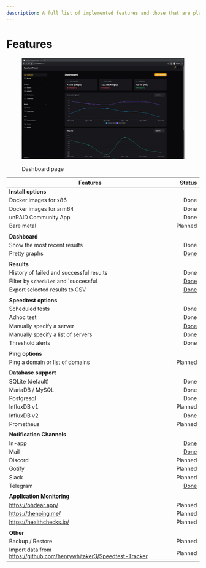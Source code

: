 ```yaml
---
description: A full list of implemented features and those that are planned.
---
```


# Features

<figure><img src=".gitbook/assets/dashboard_screenshot.jpg" alt="Dashboard page"><figcaption><p>Dashboard page</p></figcaption></figure>

<table><thead><tr><th width="563">Features</th><th align="right">Status</th></tr></thead><tbody><tr><td><strong>Install options</strong></td><td align="right"></td></tr><tr><td>    Docker images for x86</td><td align="right">Done</td></tr><tr><td>    Docker images for arm64</td><td align="right">Done</td></tr><tr><td>    unRAID Community App</td><td align="right">Done</td></tr><tr><td>    Bare metal</td><td align="right">Planned</td></tr><tr><td></td><td align="right"></td></tr><tr><td><strong>Dashboard</strong></td><td align="right"></td></tr><tr><td>    Show the most recent results</td><td align="right">Done</td></tr><tr><td>    Pretty graphs</td><td align="right"><a href="https://github.com/alexjustesen/speedtest-tracker/pull/213">Done</a></td></tr><tr><td></td><td align="right"></td></tr><tr><td><strong>Results</strong></td><td align="right"></td></tr><tr><td>    History of failed and successful results</td><td align="right">Done</td></tr><tr><td>    Filter by <code>scheduled</code> and `successful</td><td align="right"><a href="https://github.com/alexjustesen/speedtest-tracker/pull/318">Done</a></td></tr><tr><td>    Export selected results to CSV</td><td align="right"><a href="https://github.com/alexjustesen/speedtest-tracker/pull/370">Done</a></td></tr><tr><td></td><td align="right"></td></tr><tr><td><strong>Speedtest options</strong></td><td align="right"></td></tr><tr><td>    Scheduled tests</td><td align="right">Done</td></tr><tr><td>    Adhoc test</td><td align="right">Done</td></tr><tr><td>    Manually specify a server</td><td align="right"><a href="https://github.com/alexjustesen/speedtest-tracker/pull/216">Done</a></td></tr><tr><td>    Manually specify a list of servers</td><td align="right"><a href="https://github.com/alexjustesen/speedtest-tracker/pull/216">Done</a></td></tr><tr><td>    Threshold alerts</td><td align="right">Done</td></tr><tr><td></td><td align="right"></td></tr><tr><td><strong>Ping options</strong></td><td align="right"></td></tr><tr><td>    Ping a domain or list of domains</td><td align="right">Planned</td></tr><tr><td></td><td align="right"></td></tr><tr><td><strong>Database support</strong></td><td align="right"></td></tr><tr><td>    SQLite (default)</td><td align="right">Done</td></tr><tr><td>    MariaDB / MySQL</td><td align="right">Done</td></tr><tr><td>    Postgresql</td><td align="right">Done</td></tr><tr><td>    InfluxDB v1</td><td align="right">Planned</td></tr><tr><td>    InfluxDB v2</td><td align="right">Done</td></tr><tr><td>    Prometheus</td><td align="right">Planned</td></tr><tr><td></td><td align="right"></td></tr><tr><td><strong>Notification Channels</strong></td><td align="right"></td></tr><tr><td>    In-app</td><td align="right"><a href="https://github.com/alexjustesen/speedtest-tracker/releases/tag/v0.1.0">Done</a></td></tr><tr><td>    Mail</td><td align="right"><a href="https://github.com/alexjustesen/speedtest-tracker/releases/tag/v0.4.0">Done</a></td></tr><tr><td>    Discord</td><td align="right">Planned</td></tr><tr><td>    Gotify</td><td align="right">Planned</td></tr><tr><td>    Slack</td><td align="right">Planned</td></tr><tr><td>    Telegram</td><td align="right"><a href="https://github.com/alexjustesen/speedtest-tracker/pull/265">Done</a></td></tr><tr><td></td><td align="right"></td></tr><tr><td><strong>Application Monitoring</strong></td><td align="right"></td></tr><tr><td>    <a href="https://ohdear.app/">https://ohdear.app/</a></td><td align="right">Planned</td></tr><tr><td>    <a href="https://thenping.me/">https://thenping.me/</a></td><td align="right">Planned</td></tr><tr><td>    <a href="https://healthchecks.io/">https://healthchecks.io/</a></td><td align="right">Planned</td></tr><tr><td></td><td align="right"></td></tr><tr><td><strong>Other</strong></td><td align="right"></td></tr><tr><td>    Backup / Restore</td><td align="right">Planned</td></tr><tr><td>    Import data from <a href="https://github.com/henrywhitaker3/Speedtest-Tracker">https://github.com/henrywhitaker3/Speedtest-Tracker</a></td><td align="right">Planned</td></tr></tbody></table>
